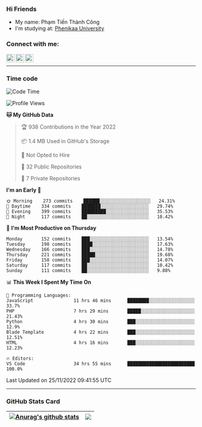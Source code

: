 ### Hi Friends

- My name: Phạm Tiến Thành Công
- I'm studying at: [Phenikaa University]


### Connect with me:
[<img align="left" alt="PhamTienThanhCong | Facebook" width="22px" src="https://upload.wikimedia.org/wikipedia/commons/thumb/1/16/Facebook-icon-1.png/640px-Facebook-icon-1.png" />][facebook]
[<img align="left" alt="PhamTienThanhCong | Zalo" width="22px" src="https://www.anphatpc.com.vn/template/anphat_2020v2/images/icon-zalo.jpg" />][zalo]
[<img align="left" alt="PhamTienThanhCong | LinkedIn" width="22px" src="https://cdn3.iconfinder.com/data/icons/inficons/512/linkedin.png" />][linkedin]

<br />

---

### Time code

<!--START_SECTION:waka-->
![Code Time](http://img.shields.io/badge/Code%20Time-760%20hrs%2019%20mins-blue)

![Profile Views](http://img.shields.io/badge/Profile%20Views-18-blue)

**🐱 My GitHub Data** 

> 🏆 938 Contributions in the Year 2022
 > 
> 📦 1.4 MB Used in GitHub's Storage 
 > 
> 🚫 Not Opted to Hire
 > 
> 📜 32 Public Repositories 
 > 
> 🔑 7 Private Repositories  
 > 
**I'm an Early 🐤** 

```text
🌞 Morning    273 commits    ██████░░░░░░░░░░░░░░░░░░░   24.31% 
🌆 Daytime    334 commits    ███████░░░░░░░░░░░░░░░░░░   29.74% 
🌃 Evening    399 commits    █████████░░░░░░░░░░░░░░░░   35.53% 
🌙 Night      117 commits    ██░░░░░░░░░░░░░░░░░░░░░░░   10.42%

```
📅 **I'm Most Productive on Thursday** 

```text
Monday       152 commits    ███░░░░░░░░░░░░░░░░░░░░░░   13.54% 
Tuesday      198 commits    ████░░░░░░░░░░░░░░░░░░░░░   17.63% 
Wednesday    166 commits    ███░░░░░░░░░░░░░░░░░░░░░░   14.78% 
Thursday     221 commits    █████░░░░░░░░░░░░░░░░░░░░   19.68% 
Friday       158 commits    ███░░░░░░░░░░░░░░░░░░░░░░   14.07% 
Saturday     117 commits    ██░░░░░░░░░░░░░░░░░░░░░░░   10.42% 
Sunday       111 commits    ██░░░░░░░░░░░░░░░░░░░░░░░   9.88%

```


📊 **This Week I Spent My Time On** 

```text
💬 Programming Languages: 
JavaScript               11 hrs 46 mins      ████████░░░░░░░░░░░░░░░░░   33.7% 
PHP                      7 hrs 29 mins       █████░░░░░░░░░░░░░░░░░░░░   21.43% 
Python                   4 hrs 30 mins       ███░░░░░░░░░░░░░░░░░░░░░░   12.9% 
Blade Template           4 hrs 22 mins       ███░░░░░░░░░░░░░░░░░░░░░░   12.51% 
HTML                     4 hrs 16 mins       ███░░░░░░░░░░░░░░░░░░░░░░   12.23%

🔥 Editors: 
VS Code                  34 hrs 55 mins      █████████████████████████   100.0%

```


 Last Updated on 25/11/2022 09:41:55 UTC
<!--END_SECTION:waka-->

---

### GitHub Stats Card

| <a href="https://github.com/phamtienthanhcong"><img align="center" src="https://github-readme-stats.vercel.app/api?username=PhamTienThanhCong&show_icons=true&include_all_commits=true&theme=buefy&hide_border=true&theme=ocean_dark" alt="Anurag's github stats" /></a> | <a href="https://github.com/phamtienthanhcong"><img align="center" src="https://github-readme-stats.vercel.app/api/top-langs/?username=PhamTienThanhCong&layout=compact&theme=buefy&hide_border=true&theme=ocean_dark" /></a> |
| ------------- | ------------- |

[Phenikaa University]: https://phenikaa-uni.edu.vn/vi
[facebook]: https://www.facebook.com/phamtienthanhcong
[linkedin]: https://linkedin.com/in/phamtienthanhcong
[zalo]: https://zalo.me/0396396332
[tiktok]: https://www.tiktok.com/@phamtienthanhcong
[web]: https://github.com/PhamTienThanhCong/web_dev
[min project]: https://github.com/PhamTienThanhCong/Project-Of-Web
[c and cpp]: https://github.com/PhamTienThanhCong/Code_C_and_Cpro
[python]: https://github.com/PhamTienThanhCong/Python_beginer
